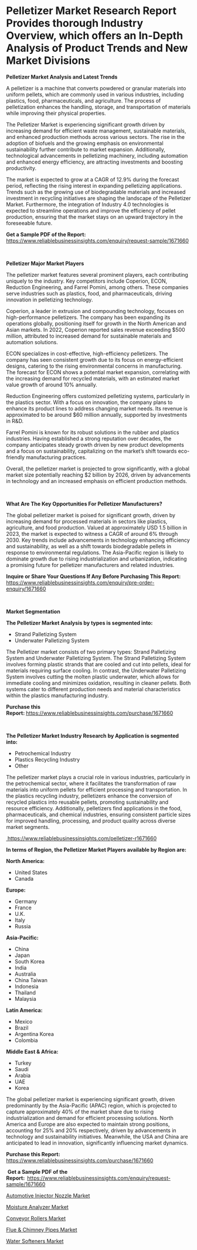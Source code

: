 <p><h1>Pelletizer Market Research Report Provides thorough Industry Overview, which offers an In-Depth Analysis of Product Trends and New Market Divisions</h1></p><p><strong>Pelletizer Market Analysis and Latest Trends</strong></p>
<p><p>A pelletizer is a machine that converts powdered or granular materials into uniform pellets, which are commonly used in various industries, including plastics, food, pharmaceuticals, and agriculture. The process of pelletization enhances the handling, storage, and transportation of materials while improving their physical properties.</p><p>The Pelletizer Market is experiencing significant growth driven by increasing demand for efficient waste management, sustainable materials, and enhanced production methods across various sectors. The rise in the adoption of biofuels and the growing emphasis on environmental sustainability further contribute to market expansion. Additionally, technological advancements in pelletizing machinery, including automation and enhanced energy efficiency, are attracting investments and boosting productivity.</p><p>The market is expected to grow at a CAGR of 12.9% during the forecast period, reflecting the rising interest in expanding pelletizing applications. Trends such as the growing use of biodegradable materials and increased investment in recycling initiatives are shaping the landscape of the Pelletizer Market. Furthermore, the integration of Industry 4.0 technologies is expected to streamline operations and improve the efficiency of pellet production, ensuring that the market stays on an upward trajectory in the foreseeable future.</p></p>
<p><strong>Get a Sample PDF of the Report:&nbsp;</strong> <a href="https://www.reliablebusinessinsights.com/enquiry/request-sample/1671660?utm_campaign=1121&utm_medium=2&utm_source=Github&utm_content=ia&utm_term=10042025&utm_id=pelletizer">https://www.reliablebusinessinsights.com/enquiry/request-sample/1671660</a></p>
<p>&nbsp;</p>
<p><strong>Pelletizer Major Market Players</strong></p>
<p><p>The pelletizer market features several prominent players, each contributing uniquely to the industry. Key competitors include Coperion, ECON, Reduction Engineering, and Farrel Pomini, among others. These companies serve industries such as plastics, food, and pharmaceuticals, driving innovation in pelletizing technology.</p><p>Coperion, a leader in extrusion and compounding technology, focuses on high-performance pelletizers. The company has been expanding its operations globally, positioning itself for growth in the North American and Asian markets. In 2022, Coperion reported sales revenue exceeding $500 million, attributed to increased demand for sustainable materials and automation solutions.</p><p>ECON specializes in cost-effective, high-efficiency pelletizers. The company has seen consistent growth due to its focus on energy-efficient designs, catering to the rising environmental concerns in manufacturing. The forecast for ECON shows a potential market expansion, correlating with the increasing demand for recycled materials, with an estimated market value growth of around 10% annually.</p><p>Reduction Engineering offers customized pelletizing systems, particularly in the plastics sector. With a focus on innovation, the company plans to enhance its product lines to address changing market needs. Its revenue is approximated to be around $60 million annually, supported by investments in R&D.</p><p>Farrel Pomini is known for its robust solutions in the rubber and plastics industries. Having established a strong reputation over decades, the company anticipates steady growth driven by new product developments and a focus on sustainability, capitalizing on the market’s shift towards eco-friendly manufacturing practices.</p><p>Overall, the pelletizer market is projected to grow significantly, with a global market size potentially reaching $2 billion by 2026, driven by advancements in technology and an increased emphasis on efficient production methods.</p></p>
<p>&nbsp;</p>
<p><strong>What Are The Key Opportunities For Pelletizer Manufacturers?</strong></p>
<p><p>The global pelletizer market is poised for significant growth, driven by increasing demand for processed materials in sectors like plastics, agriculture, and food production. Valued at approximately USD 1.5 billion in 2023, the market is expected to witness a CAGR of around 6% through 2030. Key trends include advancements in technology enhancing efficiency and sustainability, as well as a shift towards biodegradable pellets in response to environmental regulations. The Asia-Pacific region is likely to dominate growth due to rising industrialization and urbanization, indicating a promising future for pelletizer manufacturers and related industries.</p></p>
<p><strong>Inquire or Share Your Questions If Any Before Purchasing This Report:</strong> <a href="https://www.reliablebusinessinsights.com/enquiry/pre-order-enquiry/1671660?utm_campaign=1121&utm_medium=2&utm_source=Github&utm_content=ia&utm_term=10042025&utm_id=pelletizer">https://www.reliablebusinessinsights.com/enquiry/pre-order-enquiry/1671660</a></p>
<p>&nbsp;</p>
<p><strong>Market Segmentation</strong></p>
<p><strong>The Pelletizer Market Analysis by types is segmented into:</strong></p>
<p><ul><li>Strand Palletizing System</li><li>Underwater Palletizing System</li></ul></p>
<p><p>The Pelletizer market consists of two primary types: Strand Palletizing System and Underwater Palletizing System. The Strand Palletizing System involves forming plastic strands that are cooled and cut into pellets, ideal for materials requiring surface cooling. In contrast, the Underwater Palletizing System involves cutting the molten plastic underwater, which allows for immediate cooling and minimizes oxidation, resulting in cleaner pellets. Both systems cater to different production needs and material characteristics within the plastics manufacturing industry.</p></p>
<p><strong>Purchase this Report:&nbsp;</strong><a href="https://www.reliablebusinessinsights.com/purchase/1671660?utm_campaign=1121&utm_medium=2&utm_source=Github&utm_content=ia&utm_term=10042025&utm_id=pelletizer">https://www.reliablebusinessinsights.com/purchase/1671660</a></p>
<p>&nbsp;</p>
<p><strong>The Pelletizer Market Industry Research by Application is segmented into:</strong></p>
<p><ul><li>Petrochemical Industry</li><li>Plastics Recycling Industry</li><li>Other</li></ul></p>
<p><p>The pelletizer market plays a crucial role in various industries, particularly in the petrochemical sector, where it facilitates the transformation of raw materials into uniform pellets for efficient processing and transportation. In the plastics recycling industry, pelletizers enhance the conversion of recycled plastics into reusable pellets, promoting sustainability and resource efficiency. Additionally, pelletizers find applications in the food, pharmaceuticals, and chemical industries, ensuring consistent particle sizes for improved handling, processing, and product quality across diverse market segments.</p></p>
<p><a href="https://www.reliablebusinessinsights.com/pelletizer-r1671660?utm_campaign=1121&utm_medium=2&utm_source=Github&utm_content=ia&utm_term=10042025&utm_id=pelletizer">&nbsp;https://www.reliablebusinessinsights.com/pelletizer-r1671660</a></p>
<p><strong>In terms of Region, the Pelletizer Market Players available by Region are:</strong></p>
<p>
    <p> <strong> North America: </strong>
        <ul>
            <li>United States</li>
            <li>Canada</li>
        </ul>
        </p> 
    <p> <strong> Europe: </strong>
        <ul>
            <li>Germany</li>
            <li>France</li>
            <li>U.K.</li>
            <li>Italy</li>
            <li>Russia</li>
        </ul>
        </p> 
    <p> <strong> Asia-Pacific: </strong>
        <ul>
            <li>China</li>
            <li>Japan</li>
            <li>South Korea</li>
            <li>India</li>
            <li>Australia</li>
            <li>China Taiwan</li>
            <li>Indonesia</li>
            <li>Thailand</li>
            <li>Malaysia</li>
        </ul>
        </p> 
    <p> <strong> Latin America: </strong>
        <ul>
            <li>Mexico</li>
            <li>Brazil</li>
            <li>Argentina Korea</li>
            <li>Colombia</li>
        </ul>
        </p> 
    <p> <strong> Middle East & Africa: </strong>
        <ul>
            <li>Turkey</li>
            <li>Saudi</li>
            <li>Arabia</li>
            <li>UAE</li>
            <li>Korea</li>
        </ul>
    </p>
    </p>
<p><p>The global pelletizer market is experiencing significant growth, driven predominantly by the Asia-Pacific (APAC) region, which is projected to capture approximately 40% of the market share due to rising industrialization and demand for efficient processing solutions. North America and Europe are also expected to maintain strong positions, accounting for 25% and 20% respectively, driven by advancements in technology and sustainability initiatives. Meanwhile, the USA and China are anticipated to lead in innovation, significantly influencing market dynamics.</p></p>
<p><strong>Purchase this Report: </strong><a href="https://www.reliablebusinessinsights.com/purchase/1671660?utm_campaign=1121&utm_medium=2&utm_source=Github&utm_content=ia&utm_term=10042025&utm_id=pelletizer">https://www.reliablebusinessinsights.com/purchase/1671660</a></p>
<p>&nbsp;<strong>Get a Sample PDF of the Report:&nbsp;&nbsp;</strong><a href="https://www.reliablebusinessinsights.com/enquiry/request-sample/1671660?utm_campaign=1121&utm_medium=2&utm_source=Github&utm_content=ia&utm_term=10042025&utm_id=pelletizer">https://www.reliablebusinessinsights.com/enquiry/request-sample/1671660</a></p>
<p><strong></strong></p>
<p><p><a href="https://github.com/weisonmanych/Market-Research-Report-List-1/blob/main/automotive-injector-nozzle-market.md?utm_campaign=1121&utm_medium=2&utm_source=Github&utm_content=ia&utm_term=10042025&utm_id=pelletizer">Automotive Injector Nozzle Market</a></p><p><a href="https://github.com/steegwajma22/Market-Research-Report-List-1/blob/main/moisture-analyzer-market.md?utm_campaign=1121&utm_medium=2&utm_source=Github&utm_content=ia&utm_term=10042025&utm_id=pelletizer">Moisture Analyzer Market</a></p><p><a href="https://github.com/rokiahgrendy/Market-Research-Report-List-1/blob/main/conveyor-rollers-market.md?utm_campaign=1121&utm_medium=2&utm_source=Github&utm_content=ia&utm_term=10042025&utm_id=pelletizer">Conveyor Rollers Market</a></p><p><a href="https://github.com/guzasbahsas/Market-Research-Report-List-1/blob/main/flue-chimney-pipes-market.md?utm_campaign=1121&utm_medium=2&utm_source=Github&utm_content=ia&utm_term=10042025&utm_id=pelletizer">Flue & Chimney Pipes Market</a></p><p><a href="https://github.com/nagateyisu29/Market-Research-Report-List-1/blob/main/water-softeners-market.md?utm_campaign=1121&utm_medium=2&utm_source=Github&utm_content=ia&utm_term=10042025&utm_id=pelletizer">Water Softeners Market</a></p></p>